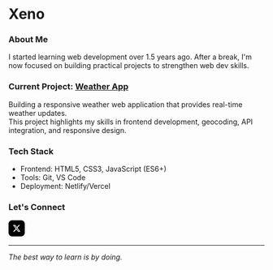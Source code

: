 # Xeno
### About Me
I started learning web development over 1.5 years ago. After a break, I'm now focused on building practical projects to strengthen web dev skills.

### Current Project: **[Weather App](https://github.com/xenoleads/weather-app)**
Building a responsive weather web application that provides real-time weather updates.  
This project highlights my skills in frontend development, geocoding, API integration, and responsive design.

### Tech Stack
- Frontend: HTML5, CSS3, JavaScript (ES6+)
- Tools: Git, VS Code
- Deployment: Netlify/Vercel

### Let's Connect
[![X](./icons//x.png)](https://x.com/xenoleads)

---
*The best way to learn is by doing.*